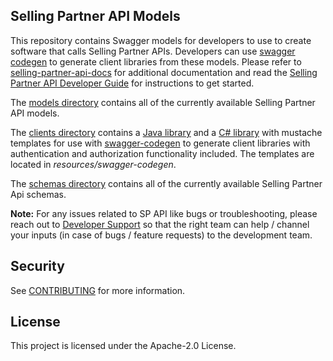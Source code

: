   ## Selling Partner API Models
This repository contains Swagger models for developers to use to create software that calls Selling Partner APIs. Developers can use [swagger codegen](https://github.com/swagger-api/swagger-codegen) to generate client libraries from these models. Please refer to [selling-partner-api-docs](https://github.com/amzn/selling-partner-api-docs) for additional documentation and read the [Selling Partner API Developer Guide](https://github.com/amzn/selling-partner-api-docs/blob/main/guides/en-US/developer-guide/SellingPartnerApiDeveloperGuide.md) for instructions to get started.

The [models directory](https://github.com/amzn/selling-partner-api-models/tree/main/models) contains all of the currently available Selling Partner API models.

The [clients directory](https://github.com/amzn/selling-partner-api-models/tree/main/clients) contains a [Java library](https://github.com/amzn/selling-partner-api-models/tree/main/clients/sellingpartner-api-aa-java) and a [C# library](https://github.com/amzn/selling-partner-api-models/tree/main/clients/sellingpartner-api-aa-csharp) with mustache templates for use with [swagger-codegen](https://swagger.io/tools/swagger-codegen/) to generate client libraries with authentication and authorization functionality included. The templates are located in *resources/swagger-codegen*.

The [schemas directory](https://github.com/amzn/selling-partner-api-models/tree/main/schemas) contains all of the currently available Selling Partner Api schemas.

**Note:** For any issues related to SP API like bugs or troubleshooting, please reach out to [Developer Support](https://developer.amazonservices.com/support) so that the right team can help / channel your inputs (in case of bugs / feature requests) to the development team.

## Security

See [CONTRIBUTING](CONTRIBUTING.md#security-issue-notifications) for more information.

## License

This project is licensed under the Apache-2.0 License.

